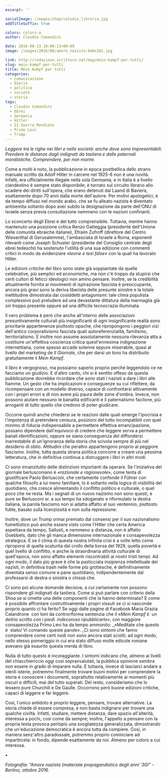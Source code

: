 ```yaml
---
excerpt: ''

socialImage: /images/shop/caludio_libreria.jpg
addTitleSuffix: true

colors: colors-a
author: Claudio Comandini

date: 2016-06-13 10:00:13+00:00
image: /images/2016/06/amore_nazista-640x381.jpg

link: http://redazione.scritture.net/mag/mein-kampf-per-tutti/
slug: mein-kampf-per-tutti
title: Mein Kampf per tutti
categories:
  - comunicazione
  - Diario
  - politica
  - società
  - storia
tags:
  - Claudio Comandini
  - Ebrei
  - Germania
  - Hitler
  - II Guerra Mondiale
  - Primo Levi
  - Trump
---
```


_Leggere tra le righe nei libri e nelle società: anche dove sono impresentabili. Prendere le distanze dagli indignati da tastiera e dalle paternali moralistiche. Comprendere, per non morire._

Come a molti è noto, la pubblicazione in epoca postbellica dello strano manuale scritto da Adolf Hitler in carcere nel 1925-6 non è una novità. Infatti, era ufficialmente illegale nella sola Germania, e in Italia è a livello clandestino è sempre stato disponibile; è tornato sul circuito librario allo scadere dei diritti sull'opera, che erano detenuti dal Laand di Baviera, esattamente dopo 70 anni dalla morte dell'autore. Per motivi apologetici, è da tempo diffuso nel mondo arabo, che se fu alleato nazista è diventato antisemita soltanto dopo aver subito la designazione da parte dell'ONU di Israele senza previa consultazione nemmeno con le nazioni confinanti.

Lo sconcerto degli Ebrei è del tutto comprensibile. Tuttavia, mentre hanno mantenuto una posizione critica Renzo Gatteggia (presidente dell'Unione delle comunità ebraiche italiane), Efraim Zufroff (direttore del Centro Wiesenthal di Gerusalemme), l'ambasciata di Israele a Roma, esponenti rilevanti come Joseph Schuster (presidente del Consiglio centrale degli ebrei tedeschi) ha sostenuto l'utilità di una sua edizione con commenti critici in modo da evidenziare _«teorie e tesi false»_ con la quali ha lavorato Hitler.

Le edizioni critiche del libro sono state già soppiantate da quelle celebrative, più semplici ed economiche, ma non c'è troppo da stupirsi che certi cultori di feticci ideologici non amino pensare. Inoltre, se la credibilità attualmente fornita ai movimenti di ispirazione fascista è preoccupante, ancora più gravi sono la deriva liberista delle presunte sinistre e la totale inettitudine dimostrata dai cosiddetti antagonismi: tale clima populista complessivo può preludere ad una devastante dittatura della marmaglia già sin troppo presente oppure ad una difficile tecnocrazia illuminata.

Il vero problema è però che anche all'interno delle associazioni presuntivamente culturali più insignificanti di ogni insignificante realtà sono prioritarie appartenenze piuttosto opache, che ripropongono i peggiori vizi dell'antico corporativismo fascista quali autoreferenzialità, familismo, territorialismo. E inoltre non assume assolutamente nessuna rilevanza atta a costituire un'effettiva coscienza critica quest'ennesima indignazione internettiana, come spesso accade solenne eppure miserabile, quasi al livello del marketing de _Il Giornale_, che per darsi un tono ha distribuito gratuitamente il _Mein Kampf_.

Il libro è vergognoso, ma possiamo saperlo proprio perché leggendolo ce ne facciamo un giudizio. E d'altro canto, chi si è sentito offeso da questa pubblicazione dovrebbe ricordare che sono stati i nazisti a dare i libri alle fiamme. Un gesto che ha implicazioni e conseguenze su cui riflettere, da ricompensare con un modello diverso, capace di confrontarsi attivamente con i propri errori e di non avere più paura delle zone d'ombra. Invece, non possono aiutare nessuno le banalità edificanti e il paternalismo facilone, più arroganti di tutto quello che credono di poter giudicare.

Occorre quindi anche chiedersi se le reazioni dalle quali emerge l'ipocrisia e l'impotenza di pretendere censura, posizioni del tutto incompatibili con quel minimo di fiducia indispensabile a permettere effettiva emancipazione, possano dipendere dall'equivoco di credere che leggere serva a permettere banali identificazioni, oppure se siano conseguenza del diffondersi inarrestabile di un'ignoranza della storia che scivola sempre di più nel desiderio di oblio. Attitudini che peraltro appartengono proprio al peggiore fascismo. Inoltre, tutta questa strana politica concorre a creare una pessima letteratura, che in definitiva continua a distruggere i libri in altri modi.

Ci sono innanzitutto delle distinzioni importanti da operare. Se l'iniziativa del giornale berlusconiano è _«razionale e ragionevole»_, come tenta di giustificare Paolo Berlusconi, che certamente confonde il Führer con qualche filosofo a lui meno familiare, lo è soltanto nella logica di visibilità del quotidiano, che cresce alimentando il conflitto politico e culturale, o quel poco che ne resta. Ma i segnali di un nuovo nazismo non sono questi, e pure se Berlusconi sr. a sui tempo ha sdoganato e riformulato la destra italiana, la parola fascismo non si adatta affatto al suo ventennio, piuttosto futile, basato sulla licenziosità e non sulla repressione.

Inoltre, dove un Trump ormai premiato dai consensi per il suo nazionalismo fumettistico può anche essere visto come l'Hitler che certa America aspettava da tempo, Sallusti, e nemmeno a distanza, non è affatto Goebbels, dato che gli manca dimensione internazionale e consapevolezza strategica. E se il clima di questa nostra infinita crisi è a volte letto come riproporsi di quella scaturita dal crollo della borsa del 1929, quella povertà e quel livello di conflitto, e anche la straordinaria attività culturale di quell'epoca, non sono affatto elementi riscontrabili ai nostri tristi tempi. Ad ogni modo, il dato più grave è che la pasticciata insipienza intellettuale dei nazisti, in definitiva trash nelle forme più grottesche, è definitivamente diventata senso comune e pane quotidiano, indipendentemente dal professarsi di destra o sinistra o chissà che.

Ci sono poi alcune domande decisive, a cui certamente non possono rispondere gli indignati da tastiera. Come si può parlare con criterio della Shoa se si omette una delle componenti che la hanno determinata? E come è possibile affrontare costruttivamente i propri vissuti se ci si nasconde proprio quanto ci ha ferito? Se oggi dalle pagine di Facebook Maria Grazia Calandrone  con toni da controriforma sentenzia che il _«Mein Kampf è  un delirio scritto con i piedi. indecoroso ripubblicarlo»_, con maggiore consapevolezza Primo Levi ha da tempo ammonito: \_«Meditate che questo è  stato/ Vi comando queste parole». _Ci sono sintomi che fanno comprendere come certi nodi non sono ancora stati sciolti; ad ogni modo, nello stesso pomeriggio in cui era stato diffuso molte edicole romane avevano già esaurito questa merda di libro.

Nulla di tutto questo è incoraggiante. I sintomi indicano che, almeno ai livelli del chiacchiericcio oggi così sopravvalutati, la pubblica opinione sembra non essere in grado di imparare nulla. E tuttavia, invece di lasciarci andare a sterili isterie, potremmo finalmente trovare buoni motivi per comprendere la storia e conoscere i documenti, soprattutto relativamente ai momenti più oscuri e difficili, mai del tutto superati. Del resto, consideriamo che lo lessero pure Churchill e De Gaulle. Occorrono però buone edizioni critiche, capaci di leggere e far leggere.

Così, l'unico antidoto è proprio leggere, pensare, trovare alternative. La storia chiede di essere compresa, e non basta indignarsi per trovare una qualche civiltà. Infatti, studiare, mettere distanza, dare spazio all'alterità, interessa a pochi, così come da sempre; inoltre, l'appello a pensare con la propria testa provoca perlopiù una svogliatezza generalizzata, dimostrando che un'educazione democratica è ancora tutta da compiere. Così, in maniera senz'altro paradossale, potremmo proprio cominciare ad impartircela: in fondo, dipende esattamente da noi. Almeno per coloro a cui interessa.

•

_Fotografia: "Amore nazista (materiale propagandistico degli anni '30)" - Berlino, ottobre 2016._
